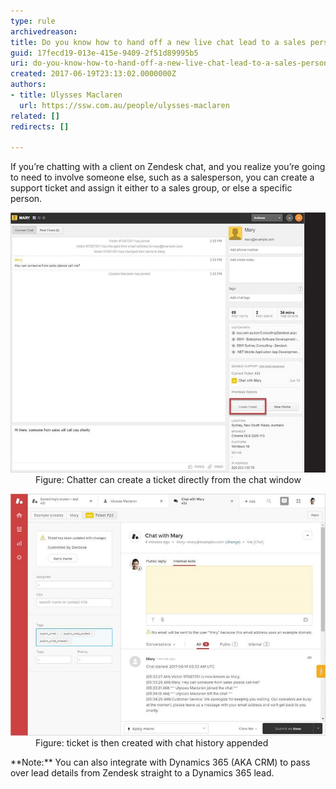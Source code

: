 ```yaml
---
type: rule
archivedreason: 
title: Do you know how to hand off a new live chat lead to a sales person using support?
guid: 17fecd19-013e-415e-9409-2f51d89995b5
uri: do-you-know-how-to-hand-off-a-new-live-chat-lead-to-a-sales-person-using-support
created: 2017-06-19T23:13:02.0000000Z
authors:
- title: Ulysses Maclaren
  url: https://ssw.com.au/people/ulysses-maclaren
related: []
redirects: []

---
```


If you’re chatting with a client on Zendesk chat, and you realize you’re going to need to involve someone else, such as a salesperson, you can create a support ticket and assign it either to a sales group, or else a specific person.

<!--endintro-->
<dl class="image"><dt><img src="zendesk-handoff-1-min.jpg" alt="zendesk-handoff-1-min.jpg"></dt><dd>Figure: Chatter can create a ticket directly from the chat window</dd></dl><dl class="image"><dt><img src="zendesk-handoff-2-min.jpg" alt="zendesk-handoff-2-min.jpg"></dt><dd>Figure: ticket is then created with chat history appended</dd></dl>
**Note:** You can also integrate with Dynamics 365 (AKA CRM) to pass over lead details from Zendesk straight to a Dynamics 365 lead.
